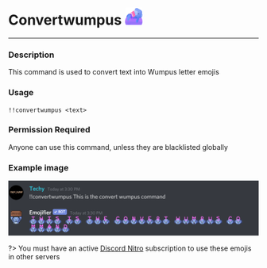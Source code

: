 # Convertwumpus <img src="images/wumpusbeach.svg" width="35" height="35" />
---
### Description
This command is used to convert text into Wumpus letter emojis
### Usage
```
!!convertwumpus <text>
```
### Permission Required
Anyone can use this command, unless they are blacklisted globally

### Example image
![convert example](../images/convertwumpus.PNG)

?> You must have an active [Discord Nitro](https://discord.com/nitro) subscription to use these emojis in other servers
